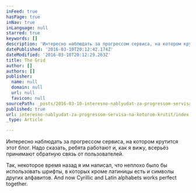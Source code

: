 ```yaml
---
inFeed: true
hasPage: true
inNav: true
inLanguage: null
starred: true
keywords: []
description: 'Интересно наблюдать за прогрессом сервиса, на котором крутится этот блог. Надо сказать, ребята работают и, как я вижу, всерьёз принимают обратную связь от пользователей.'
datePublished: '2016-03-10T20:12:42.174Z'
dateModified: '2016-03-10T20:12:29.263Z'
title: The Grid
author: []
authors: []
publisher:
  name: null
  domain: null
  url: null
  favicon: null
sourcePath: _posts/2016-03-10-interesno-nablyudat-za-progressom-servisa-na-kotorom-krutit.md
published: true
url: interesno-nablyudat-za-progressom-servisa-na-kotorom-krutit/index.html
_type: Article

---
```

Интересно наблюдать за прогрессом сервиса, на котором крутится этот блог. Надо сказать, ребята работают и, как я вижу, всерьёз принимают обратную связь от пользователей.

Так, некоторое время назад я им написал, что неплохо было бы использовать шрифты, в которых кроме латиницы есть и символы других алфавитов. And now Cyrillic and Latin alphabets works perfect together.